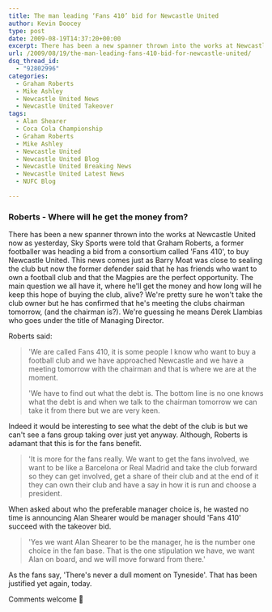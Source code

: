 ```yaml
---
title: The man leading ‘Fans 410’ bid for Newcastle United
author: Kevin Doocey
type: post
date: 2009-08-19T14:37:20+00:00
excerpt: There has been a new spanner thrown into the works at Newcastle United now as yesterday, Sky Sports were told that Graham Roberts, a former..
url: /2009/08/19/the-man-leading-fans-410-bid-for-newcastle-united/
dsq_thread_id:
  - "92802996"
categories:
  - Graham Roberts
  - Mike Ashley
  - Newcastle United News
  - Newcastle United Takeover
tags:
  - Alan Shearer
  - Coca Cola Championship
  - Graham Roberts
  - Mike Ashley
  - Newcastle United
  - Newcastle United Blog
  - Newcastle United Breaking News
  - Newcastle United Latest News
  - NUFC Blog

---
```

### Roberts - Where will he get the money from?

There has been a new spanner thrown into the works at Newcastle United now as yesterday, Sky Sports were told that Graham Roberts, a former footballer was heading a bid from a consortium called 'Fans 410', to buy Newcastle United. This news  comes just as Barry Moat was close to sealing the club but now the former defender said that he has friends who want to own a football club and that the Magpies are the perfect opportunity. The main question we all have it, where he'll get the money and how long will he keep this hope of buying the club, alive? We're pretty sure he won't take the club owner but he has confirmed that he's meeting the clubs chairman tomorrow, (and the chairman is?). We're guessing he means Derek Llambias who goes under the title of Managing Director.

Roberts said:

> 'We are called Fans 410, it is some people I know who want to buy a football club and we have approached Newcastle and we have a meeting tomorrow with the chairman and that is where we are at the moment.
>
> 'We have to find out what the debt is. The bottom line is no one knows what the debt is and when we talk to the chairman tomorrow we can take it from there but we are very keen.

Indeed it would be interesting to see what the debt of the club is but we can't see a fans group taking over just yet anyway. Although, Roberts is adamant that this is for the fans benefit.

> 'It is more for the fans really. We want to get the fans involved, we want to be like a Barcelona or Real Madrid and take the club forward so they can get involved, get a share of their club and at the end of it they can own their club and have a say in how it is run and choose a president.

When asked about who the preferable manager choice is, he wasted no time is announcing Alan Shearer would be manager should 'Fans 410' succeed with the takeover bid.

> 'Yes we want Alan Shearer to be the manager, he is the number one choice in the fan base. That is the one stipulation we have, we want Alan on board, and we will move forward from there.'

As the fans say, 'There's never a dull moment on Tyneside'. That has been justified yet again, today.

Comments welcome 🙂
